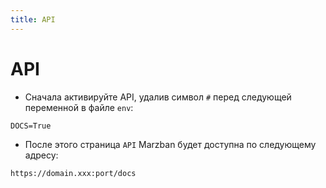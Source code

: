 ```yaml
---
title: API
---
```


# API

- Сначала активируйте API, удалив символ `#` перед следующей переменной в файле `env`:

```env
DOCS=True
```

- После этого страница `API` Marzban будет доступна по следующему адресу:

```
https://domain.xxx:port/docs
``` 